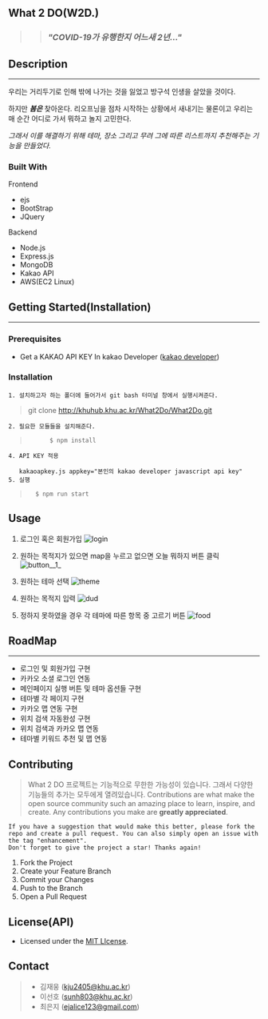## What 2 DO(W2D.)

> > ### **_"COVID-19가 유행한지 어느새 2년..."_**

## Description
----------

우리는 거리두기로 인해 밖에 나가는 것을 잃었고 방구석 인생을 살았을 것이다.

하지만 **_봄은_** 찾아온다. 리오프닝을 점차 시작하는 상황에서 새내기는 물론이고 우리는 매 순간 어디로 가서 뭐하고 놀지 고민한다.


_그래서 이를 해결하기 위해 테마, 장소 그리고 무려 그에 따른 리스트까지 추천해주는 기능을 만들었다._



### Built With

Frontend
- ejs
- BootStrap
- JQuery

Backend
- Node.js
- Express.js
- MongoDB
- Kakao API
- AWS(EC2 Linux)

## Getting Started(Installation)

---

### Prerequisites

- Get a KAKAO API KEY In kakao Developer ([kakao developer](https://developers.kakao.com/))


### Installation

    1. 설치하고자 하는 폴더에 들어가서 git bash 터미널 창에서 실행시켜준다.
 > git clone http://khuhub.khu.ac.kr/What2Do/What2Do.git
 
    2. 필요한 모듈들을 설치해준다.

>           $ npm install


    4. API KEY 적용

       kakaoapkey.js appkey="본인의 kakao developer javascript api key"
    5. 실행
        
>       $ npm run start
       
## Usage

1. 로그인 혹은 회원가입
![login](/uploads/6d6eea6f3c1d31cf869f18236d90a058/login.png)


2. 원하는 목적지가 있으면 map을 누르고 없으면 오늘 뭐하지 버튼 클릭 
![button__1_](/uploads/a6eb980030041709cca6b70140b0e422/button__1_.png)
3. 원하는 테마 선택
![theme](/uploads/7a1f6421e0f7d56fcae17f247b707f54/theme.png)
4. 원하는 목적지 입력
![dud](/uploads/56e6427d75b2a23a3fa4a21423db1f2f/dud.png)
5. 정하지 못하였을 경우 각 테마에 따른 항목 중 고르기 버튼
![food](/uploads/f6310ad339847b86cb58e5570e73ed81/food.png)


## RoadMap

---

- 로그인 및 회원가입 구현
- 카카오 소셜 로그인 연동
- 메인페이지 실행 버튼 및 테마 옵션들 구현
- 테마별 각 페이지 구현
- 카카오 맵 연동 구현
- 위치 검색 자동완성 구현
- 위치 검색과 카카오 맵 연동
- 테마별 키워드 추천 및 맵 연동

## Contributing

> What 2 DO 프로젝트는 기능적으로 무한한 가능성이 있습니다.
> 그래서 다양한 기능들의 추가는 모두에게 열려있습니다.
> Contributions are what make the open source community such an amazing place to learn, inspire, and create. Any contributions you make are **greatly appreciated**.

    If you have a suggestion that would make this better, please fork the repo and create a pull request. You can also simply open an issue with the tag "enhancement".
    Don't forget to give the project a star! Thanks again!

1. Fork the Project
2. Create your Feature Branch
3. Commit your Changes
4. Push to the Branch
5. Open a Pull Request

## License(API)

- Licensed under the [MIT LIcense](LICENSE).

## Contact

> - 김재웅 (kju2405@khu.ac.kr)
> - 이선호 (sunh803@khu.ac.kr)
> - 최은지 (ejalice123@gmail.com)

